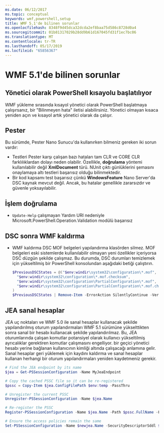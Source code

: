 ```yaml
---
ms.date: 06/12/2017
ms.topic: conceptual
keywords: wmf,powershell,setup
title: WMF 5.1'de bilinen sorunlar
ms.openlocfilehash: 8348f9d45dca32dcda2ef8baa75d586c8728d0a4
ms.sourcegitcommit: 01b81317029b28dd9b61d167045fd31f1ec7bc06
ms.translationtype: MT
ms.contentlocale: tr-TR
ms.lasthandoff: 05/17/2019
ms.locfileid: "65856367"
---
```

# <a name="known-issues-in-wmf-51"></a>WMF 5.1'de bilinen sorunlar

## <a name="starting-powershell-shortcut-as-administrator"></a>Yönetici olarak PowerShell kısayolu başlatılıyor

WMF yükleme sırasında kısayol yönetici olarak PowerShell başlatmaya çalışırsanız, bir "Bilinmeyen hata" iletisi alabilirsiniz. Yönetici olmayan kısaca yeniden açın ve kısayol artık yönetici olarak da çalışır.

## <a name="pester"></a>Pester

Bu sürümde, Pester Nano Sunucu'da kullanırken bilmeniz gereken iki sorun vardır:

- Testleri Pester karşı çalışan bazı hataları tam CLR ve CORE CLR farklılıklardan dolayı neden olabilir. Özellikle, **doğrulama** yöntemi kullanılabilir değil **XmlDocument** türü. NUnit çıktı günlüklerini şemasını onaylamaya altı testleri başarısız olduğu bilinmektedir.
- Bir kod kapsamı test başarısız çünkü **WindowsFeature** Nano Server'da DSC kaynak mevcut değil. Ancak, bu hatalar genellikle zararsızdır ve güvenle yoksayılabilir.

## <a name="operation-validation"></a>İşlem doğrulama

- `Update-Help` çalışmayan Yardım URI nedeniyle Microsoft.PowerShell.Operation.Validation modülü başarısız

## <a name="dsc-after-uninstall-wmf"></a>DSC sonra WMF kaldırma

- WMF kaldırma DSC MOF belgeleri yapılandırma klasörden silmez. MOF belgeleri eski sistemlerde kullanılabilir olmayan yeni özellikler içeriyorsa DSC düzgün şekilde çalışmaz. Bu durumda, DSC durumları temizlemek için yükseltilmiş bir PowerShell konsolundan aşağıdaki betiği çalıştırın.

  ```powershell
  $PreviousDSCStates = @("$env:windir\system32\configuration\*.mof",
    "$env:windir\system32\configuration\*.mof.checksum",
    "$env:windir\system32\configuration\PartialConfiguration\*.mof",
    "$env:windir\system32\configuration\PartialConfiguration\*.mof.checksum"
  )
  $PreviousDSCStates | Remove-Item -ErrorAction SilentlyContinue -Verbose
  ```

## <a name="jea-virtual-accounts"></a>JEA sanal hesaplar

JEA uç noktaları ve WMF 5.0 ile sanal hesaplar kullanacak şekilde yapılandırılmış oturum yapılandırmaları WMF 5.1 sürümüne yükselttikten sonra sanal bir hesabı kullanacak şekilde yapılandırılmaz. Bu, JEA oturumlarında çalışan komutlar potansiyel olarak kullanıcı yükseltilmiş ayrıcalıklar gerektiren komutlar çalışmasını engelliyor. bir geçici yönetici hesabı yerine bağlanan kullanıcının kimliği altında çalışacağı anlamına gelir. Sanal hesaplar geri yüklemek için kaydını kaldırma ve sanal hesaplar kullanan herhangi bir oturum yapılandırmaları yeniden kaydetmeniz gerekir.

```powershell
# Find the JEA endpoint by its name
$jea = Get-PSSessionConfiguration -Name MyJeaEndpoint

# Copy the cached PSSC file so it can be re-registered
$pssc = Copy-Item $jea.ConfigFilePath $env:temp -PassThru

# Unregister the current PSSC
Unregister-PSSessionConfiguration -Name $jea.Name

# Re-register the PSSC
Register-PSSessionConfiguration -Name $jea.Name -Path $pssc.FullName -Force

# Ensure the access policies remain the same
Set-PSSessionConfiguration -Name $newjea.Name -SecurityDescriptorSddl $jea.SecurityDescriptorSddl
```